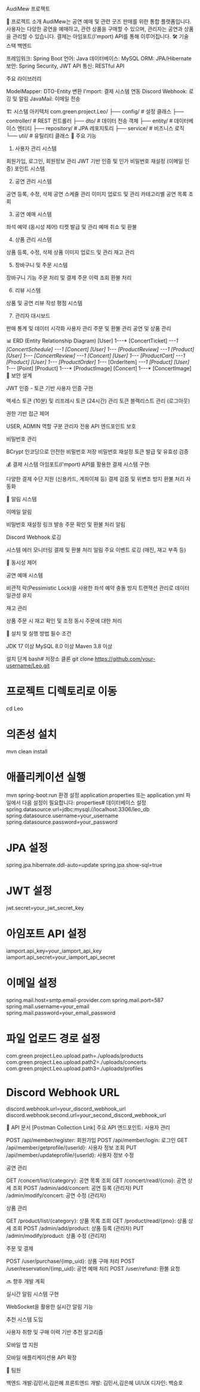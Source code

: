 AudiMew 프로젝트

📌 프로젝트 소개
AudiMew는 공연 예매 및 관련 굿즈 판매를 위한 통합 플랫폼입니다. 사용자는 다양한 공연을 예매하고, 관련 상품을 구매할 수 있으며, 관리자는 공연과 상품을 관리할 수 있습니다. 결제는 아임포트(I'mport) API를 통해 이루어집니다.
🛠️ 기술 스택
백엔드

프레임워크: Spring Boot
언어: Java
데이터베이스: MySQL
ORM: JPA/Hibernate
보안: Spring Security, JWT
API 통신: RESTful API

주요 라이브러리

ModelMapper: DTO-Entity 변환
I'mport: 결제 시스템 연동
Discord Webhook: 로깅 및 알림
JavaMail: 이메일 전송

🏗️ 시스템 아키텍처
com.green.project.Leo/
├── config/                  # 설정 클래스
├── controller/              # REST 컨트롤러
├── dto/                     # 데이터 전송 객체
├── entity/                  # 데이터베이스 엔티티
├── repository/              # JPA 레포지토리
├── service/                 # 비즈니스 로직
└── util/                    # 유틸리티 클래스
🔧 주요 기능
1. 사용자 관리 시스템

회원가입, 로그인, 회원정보 관리
JWT 기반 인증 및 인가
비밀번호 재설정 (이메일 인증)
포인트 시스템

2. 공연 관리 시스템

공연 등록, 수정, 삭제
공연 스케줄 관리
이미지 업로드 및 관리
카테고리별 공연 목록 조회

3. 공연 예매 시스템

좌석 예약 (동시성 제어)
티켓 발급 및 관리
예매 취소 및 환불

4. 상품 관리 시스템

상품 등록, 수정, 삭제
상품 이미지 업로드 및 관리
재고 관리

5. 장바구니 및 주문 시스템

장바구니 기능
주문 처리 및 결제
주문 이력 조회
환불 처리

6. 리뷰 시스템

상품 및 공연 리뷰 작성
평점 시스템

7. 관리자 대시보드

판매 통계 및 데이터 시각화
사용자 관리
주문 및 환불 관리
공연 및 상품 관리

📊 ERD (Entity Relationship Diagram)
[User] 1---* [ConcertTicket] *---1 [ConcertSchedule] *---1 [Concert]
[User] 1---* [ProductReview] *---1 [Product]
[User] 1---* [ConcertReview] *---1 [Concert]
[User] 1---* [ProductCart] *---1 [Product]
[User] 1---* [ProductOrder] 1---* [OrderItem] *---1 [Product]
[User] 1---* [Point]
[Product] 1---* [ProductImage]
[Concert] 1---* [ConcertImage]
🔐 보안 설계

JWT 인증 - 토큰 기반 사용자 인증 구현

엑세스 토큰 (10분) 및 리프레시 토큰 (24시간) 관리
토큰 블랙리스트 관리 (로그아웃)


권한 기반 접근 제어

USER, ADMIN 역할 구분
관리자 전용 API 엔드포인트 보호


비밀번호 관리

BCrypt 인코딩으로 안전한 비밀번호 저장
비밀번호 재설정 토큰 발급 및 유효성 검증



💰 결제 시스템
아임포트(I'mport) API를 활용한 결제 시스템 구현:

다양한 결제 수단 지원 (신용카드, 계좌이체 등)
결제 검증 및 위변조 방지
환불 처리 자동화

📨 알림 시스템

이메일 알림

비밀번호 재설정 링크 발송
주문 확인 및 환불 처리 알림


Discord Webhook 로깅

시스템 에러 모니터링
결제 및 환불 처리 알림
주요 이벤트 로깅 (매진, 재고 부족 등)



🔄 동시성 제어

공연 예매 시스템

비관적 락(Pessimistic Lock)을 사용한 좌석 예약 충돌 방지
트랜잭션 관리로 데이터 일관성 유지


재고 관리

상품 주문 시 재고 확인 및 조정
동시 주문에 대한 처리



🚀 설치 및 실행 방법
필수 조건

JDK 17 이상
MySQL 8.0 이상
Maven 3.8 이상

설치 단계
bash# 저장소 클론
git clone https://github.com/your-username/Leo.git

# 프로젝트 디렉토리로 이동
cd Leo

# 의존성 설치
mvn clean install

# 애플리케이션 실행
mvn spring-boot:run
환경 설정
application.properties 또는 application.yml 파일에서 다음 설정이 필요합니다:
properties# 데이터베이스 설정
spring.datasource.url=jdbc:mysql://localhost:3306/leo_db
spring.datasource.username=your_username
spring.datasource.password=your_password

# JPA 설정
spring.jpa.hibernate.ddl-auto=update
spring.jpa.show-sql=true

# JWT 설정
jwt.secret=your_jwt_secret_key

# 아임포트 API 설정
iamport.api_key=your_iamport_api_key
iamport.api_secret=your_iamport_api_secret

# 이메일 설정
spring.mail.host=smtp.email-provider.com
spring.mail.port=587
spring.mail.username=your_email
spring.mail.password=your_email_password

# 파일 업로드 경로 설정
com.green.project.Leo.upload.path=./uploads/products
com.green.project.Leo.upload.path2=./uploads/concerts
com.green.project.Leo.upload.path3=./uploads/profiles

# Discord Webhook URL
discord.webhook.url=your_discord_webhook_url
discord.webhook.second.url=your_second_discord_webhook_url

📝 API 문서
[Postman Collection Link]
주요 API 엔드포인트:
사용자 관리

POST /api/member/register: 회원가입
POST /api/member/login: 로그인
GET /api/member/getprofile/{userId}: 사용자 정보 조회
PUT /api/member/updateprofile/{userId}: 사용자 정보 수정

공연 관리

GET /concert/list/{category}: 공연 목록 조회
GET /concert/read/{cno}: 공연 상세 조회
POST /admin/add/concert: 공연 등록 (관리자)
PUT /admin/modify/concert: 공연 수정 (관리자)

상품 관리

GET /product/list/{category}: 상품 목록 조회
GET /product/read/{pno}: 상품 상세 조회
POST /admin/add/product: 상품 등록 (관리자)
PUT /admin/modify/product: 상품 수정 (관리자)

주문 및 결제

POST /user/purchase/{imp_uid}: 상품 구매 처리
POST /user/reservation/{imp_uid}: 공연 예매 처리
POST /user/refund: 환불 요청

🔜 향후 개발 계획

실시간 알림 시스템 구현

WebSocket을 활용한 실시간 알림 기능


추천 시스템 도입

사용자 취향 및 구매 이력 기반 추천 알고리즘


모바일 앱 지원

모바일 애플리케이션용 API 확장



👥 팀원

백엔드 개발:김민서,김은혜
프론트엔드 개발: 김민서,김은혜
UI/UX 디자인: 백승호
